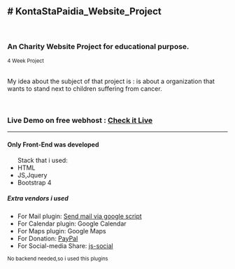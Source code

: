 <h2># KontaStaPaidia_Website_Project</h2>
<br>
<h3>An Charity Website Project  for educational purpose.</h3>
<small>4 Week Project</small>
<br>
<br>
     <p>My idea about the subject of that project is : is about a organization that wants to stand next to children suffering from cancer.</p>
     <br>
     <h3>Live Demo on free webhost : <a href="https://kontastapaidia.000webhostapp.com/index.html">Check it Live</a>
  <br>
  <hr>
  <h4>Only Front-End was developed</h4>
       <ul> 
              Stack that i used:
              <li>HTML</li>
              <li>JS,Jquery</li>
              <li>Bootstrap 4</li>
       </ul>
       <h5>Extra vendors i used</h5>
       <ul>
            <li>For Mail plugin: <a href="https://www.npmjs.com/package/html-form-send-email-via-google-script-without-server">Send mail via google script</a></li>
     <li>For Calendar plugin: Google Calendar</li>
     <li>For Maps plugin: Google Maps</li>
     <li>For Donation: <a href="https://developer.paypal.com/">PayPal</a></li>
     <li>For Social-media Share: <a href="http://js-socials.com/docs/">js-social</a> </li>   
      </ul>
       
  <small>No backend needed,so i used this plugins</small>
